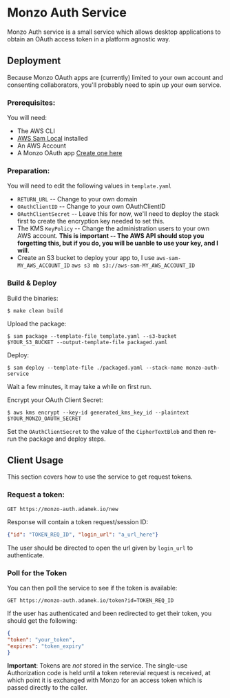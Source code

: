 Monzo Auth Service
==================

Monzo Auth service is a small service which allows
desktop applications to obtain an OAuth access token in a platform agnostic way.

Deployment
----------

Because Monzo OAuth apps are (currently) limited to your own account and consenting collaborators, you'll probably need to spin up your own service.

### Prerequisites:

You will need:
  * The AWS CLI
  * [AWS Sam Local](https://github.com/awslabs/aws-sam-local) installed
  * An AWS Account
  * A Monzo OAuth app [Create one here](https://developers.monzo.com/api)
  
### Preparation:

You will need to edit the following values in `template.yaml`

  * `RETURN_URL` -- Change to your own domain
  * `OAuthClientID` -- Change to your own OAuthClientID
  * `OAuthClientSecret` -- Leave this for now, we'll need to deploy the stack first to create the encryption key needed to set this.
  * The KMS `KeyPolicy` -- Change the administration users to your own AWS account. **This is important -- The AWS API should stop you forgetting this, but if you do, you will be uanble to use your key, and I will.**
  * Create an S3 bucket to deploy your app to, I use `aws-sam-MY_AWS_ACCOUNT_ID`
    `aws s3 mb s3://aws-sam-MY_AWS_ACCOUNT_ID`
  
### Build & Deploy

Build the binaries:

    $ make clean build
  
Upload the package:

    $ sam package --template-file template.yaml --s3-bucket $YOUR_S3_BUCKET --output-template-file packaged.yaml
  
Deploy:

    $ sam deploy --template-file ./packaged.yaml --stack-name monzo-auth-service
  
Wait a few minutes, it may take a while on first run.

Encrypt your OAuth Client Secret:

    $ aws kms encrypt --key-id generated_kms_key_id --plaintext $YOUR_MONZO_OAUTH_SECRET
  
Set the `OAuthClientSecret` to the value of the `CipherTextBlob` and then re-run the package and deploy steps.


Client Usage
------------

This section covers how to use the service to get request tokens.

### Request a token:

````http request
GET https://monzo-auth.adamek.io/new
````

Response will contain a token request/session ID:

````json
{"id": "TOKEN_REQ_ID", "login_url": "a_url_here"}
````

The user should be directed to open the url given by `login_url` to authenticate.

### Poll for the Token

You can then poll the service to see if the token is available:

````http request
GET https://monzo-auth.adamek.io/token?id=TOKEN_REQ_ID
````

If the user has authenticated and been redirected to get their token, you should get the following:

````json
{
"token": "your_token",
"expires": "token_expiry"
}
````

**Important**: Tokens are _not_ stored in the service. The single-use Authorization code is held
until a token reterevial request is received, at which point it is exchanged with Monzo for an access token which is
passed directly to the caller.
